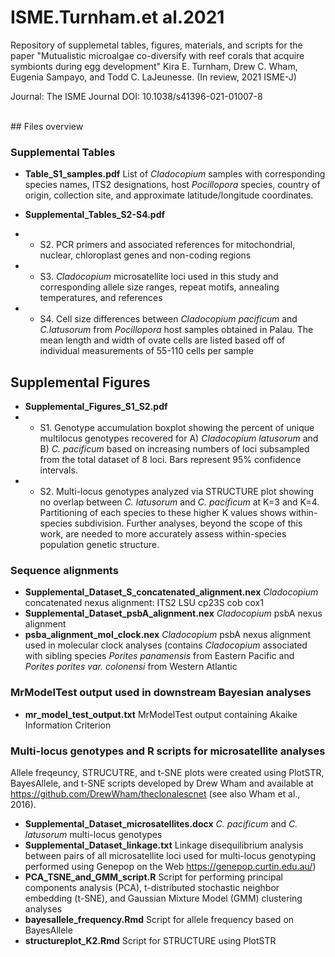 # ISME.Turnham.et al.2021
Repository of supplemetal tables, figures, materials, and scripts for the paper "Mutualistic microalgae co-diversify with reef corals that acquire symbionts during egg development" Kira E. Turnham, Drew C. Wham, Eugenia Sampayo, and Todd C. LaJeunesse. (In review, 2021 ISME-J)

Journal: The ISME Journal
DOI: 10.1038/s41396-021-01007-8

<br />
## Files overview

### Supplemental Tables
* **Table_S1_samples.pdf** List of *Cladocopium* samples with corresponding species names, ITS2 designations, host *Pocillopora* species, country of
origin, collection site, and approximate latitude/longitude coordinates.

* **Supplemental_Tables_S2-S4.pdf** 
* * S2. PCR primers and associated references for mitochondrial, nuclear, chloroplast genes and non-coding regions
* * S3. *Cladocopium* microsatellite loci used in this study and corresponding allele size ranges, repeat motifs, annealing temperatures, and references
* * S4. Cell size differences between *Cladocopium pacificum* and *C.latusorum* from *Pocillopora* host samples obtained in Palau. The mean length and width of ovate cells are listed based off of individual measurements of 55-110 cells per sample

## Supplemental Figures
* **Supplemental_Figures_S1_S2.pdf** 
* * S1. Genotype accumulation boxplot showing the percent of unique multilocus genotypes recovered for A) *Cladocopium latusorum* and B) *C. pacificum* based on increasing numbers of loci subsampled from the total dataset of 8 loci. Bars represent 95% confidence intervals.
* * S2. Multi-locus genotypes analyzed via STRUCTURE plot showing no overlap between *C. latusorum* and *C. pacificum* at K=3 and K=4. Partitioning of each species to these higher K values shows within-species subdivision. Further analyses, beyond the scope of this work, are needed to more accurately assess within-species population genetic structure.

### Sequence alignments
* **Supplemental_Dataset_S_concatenated_alignment.nex** *Cladocopium* concatenated nexus alignment: ITS2 LSU cp23S cob cox1
* **Supplemental_Dataset_psbA_alignment.nex** *Cladocopium* psbA nexus alignment
* **psba_alignment_mol_clock.nex** *Cladocopium* psbA nexus alignment used in molecular clock analyses (contains *Cladocopium* associated with sibling species *Porites panamensis* from Eastern Pacific and *Porites porites var. colonensi* from Western Atlantic

### MrModelTest output used in downstream Bayesian analyses
* **mr_model_test_output.txt** MrModelTest output containing Akaike Information Criterion

### Multi-locus genotypes and R scripts for microsatellite analyses
Allele freqeuncy, STRUCUTRE, and t-SNE plots were created using PlotSTR, BayesAllele, and t-SNE scripts developed by Drew Wham and available at https://github.com/DrewWham/theclonalescnet (see also Wham et al., 2016).
* **Supplemental_Dataset_microsatellites.docx** *C. pacificum* and *C. latusorum* multi-locus genotypes
* **Supplemental_Dataset_linkage.txt** Linkage disequilibrium analysis between pairs of all microsatellite loci used for multi-locus genotyping performed using Genepop on the Web https://genepop.curtin.edu.au/)
* **PCA_TSNE_and_GMM_script.R** Script for performing principal components analysis (PCA), t-distributed stochastic neighbor embedding (t-SNE), and Gaussian Mixture Model (GMM) clustering analyses
* **bayesallele_frequency.Rmd** Script for allele frequency based on BayesAllele 
* **structureplot_K2.Rmd** Script for STRUCTURE using PlotSTR
